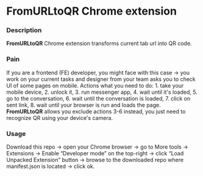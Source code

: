 # FromURLtoQR Chrome extension

### Description

**FromURLtoQR** Chrome extension transforms current tab url into QR code.

### Pain

If you are a frontend (FE) developer, you might face with this case -> you work on your current tasks and designer from your team asks you to check UI of some pages on mobile. Actions what you need to do: 1. take your mobile device, 2. unlock it, 3. run messenger app, 4. wait until it's loaded, 5. go to the conversation, 6. wait until the conversation is loaded, 7. click on sent link, 8. wait until your browser is run and loads the page.
**FromURLtoQR** allows you exclude actions 3-6 instead, you just need to recognize QR using your device's camera.

### Usage

Download this repo -> open your Chrome browser -> go to More tools -> Extensions -> Enable “Developer mode” on the top-right -> click “Load Unpacked Extension” button -> browse to the downloaded repo where manifest.json is located -> click ok.
